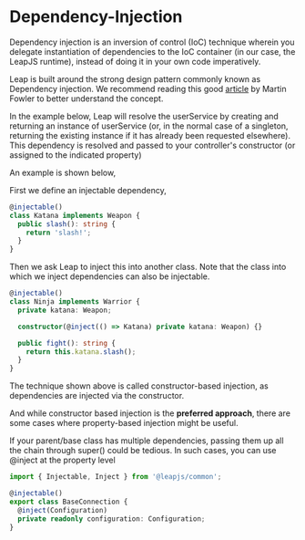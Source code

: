 # Dependency-Injection

Dependency injection is an inversion of control \(IoC\) technique wherein you delegate instantiation of dependencies to the IoC container \(in our case, the LeapJS runtime\), instead of doing it in your own code imperatively.

Leap is built around the strong design pattern commonly known as Dependency injection. We recommend reading this good [article](https://martinfowler.com/articles/injection.html) by Martin Fowler to better understand the concept.

In the example below, Leap will resolve the userService by creating and returning an instance of userService \(or, in the normal case of a singleton, returning the existing instance if it has already been requested elsewhere\). This dependency is resolved and passed to your controller's constructor \(or assigned to the indicated property\)

An example is shown below,

First we define an injectable dependency,

```typescript
@injectable()
class Katana implements Weapon {
  public slash(): string {
    return 'slash!';
  }
}
```

Then we ask Leap to inject this into another class. Note that the class into which we inject dependencies can also be injectable.

```typescript
@injectable()
class Ninja implements Warrior {
  private katana: Weapon;

  constructor(@inject(() => Katana) private katana: Weapon) {}

  public fight(): string {
    return this.katana.slash();
  }
}
```

The technique shown above is called constructor-based injection, as dependencies are injected via the constructor.

And while constructor based injection is the **preferred approach**, there are some cases where property-based injection might be useful.

If your parent/base class has multiple dependencies, passing them up all the chain through super\(\) could be tedious. In such cases, you can use @inject at the property level

```typescript
import { Injectable, Inject } from '@leapjs/common';

@injectable()
export class BaseConnection {
  @inject(Configuration)
  private readonly configuration: Configuration;
}
```

